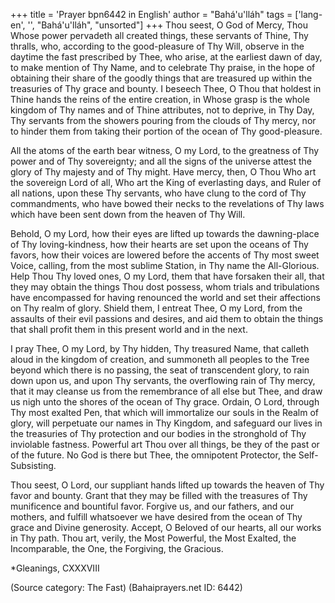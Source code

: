 +++
title = 'Prayer bpn6442 in English'
author = "Bahá'u'lláh"
tags = ['lang-en', '', "Bahá'u'lláh", "unsorted"]
+++
Thou seest, O God of Mercy, Thou Whose power pervadeth all created things, these servants of Thine, Thy thralls, who, according to the good-pleasure of Thy Will, observe in the daytime the fast prescribed by Thee, who arise, at the earliest dawn of day, to make mention of Thy Name, and to celebrate Thy praise, in the hope of obtaining their share of the goodly things that are treasured up within the treasuries of Thy grace and bounty. I beseech Thee, O Thou that holdest in Thine hands the reins of the entire creation, in Whose grasp is the whole kingdom of Thy names and of Thine attributes, not to deprive, in Thy Day, Thy servants from the showers pouring from the clouds of Thy mercy, nor to hinder them from taking their portion of the ocean of Thy good-pleasure.

All the atoms of the earth bear witness, O my Lord, to the greatness of Thy power and of Thy sovereignty; and all the signs of the universe attest the glory of Thy majesty and of Thy might. Have mercy, then, O Thou Who art the sovereign Lord of all, Who art the King of everlasting days, and Ruler of all nations, upon these Thy servants, who have clung to the cord of Thy commandments, who have bowed their necks to the revelations of Thy laws which have been sent down from the heaven of Thy Will.

Behold, O my Lord, how their eyes are lifted up towards the dawning-place of Thy loving-kindness, how their hearts are set upon the oceans of Thy favors, how their voices are lowered before the accents of Thy most sweet Voice, calling, from the most sublime Station, in Thy name the All-Glorious. Help Thou Thy loved ones, O my Lord, them that have forsaken their all, that they may obtain the things Thou dost possess, whom trials and tribulations have encompassed for having renounced the world and set their affections on Thy realm of glory. Shield them, I entreat Thee, O my Lord, from the assaults of their evil passions and desires, and aid them to obtain the things that shall profit them in this present world and in the next.

I pray Thee, O my Lord, by Thy hidden, Thy treasured Name, that calleth aloud in the kingdom of creation, and summoneth all peoples to the Tree beyond which there is no passing, the seat of transcendent glory, to rain down upon us, and upon Thy servants, the overflowing rain of Thy mercy, that it may cleanse us from the remembrance of all else but Thee, and draw us nigh unto the shores of the ocean of Thy grace. Ordain, O Lord, through Thy most exalted Pen, that which will immortalize our souls in the Realm of glory, will perpetuate our names in Thy Kingdom, and safeguard our lives in the treasuries of Thy protection and our bodies in the stronghold of Thy inviolable fastness. Powerful art Thou over all things, be they of the past or of the future. No God is there but Thee, the omnipotent Protector, the Self-Subsisting.

Thou seest, O Lord, our suppliant hands lifted up towards the heaven of Thy favor and bounty. Grant that they may be filled with the treasures of Thy munificence and bountiful favor. Forgive us, and our fathers, and our mothers, and fulfill whatsoever we have desired from the ocean of Thy grace and Divine generosity. Accept, O Beloved of our hearts, all our works in Thy path. Thou art, verily, the Most Powerful, the Most Exalted, the Incomparable, the One, the Forgiving, the Gracious.

*Gleanings, CXXXVIII

(Source category: The Fast)
(Bahaiprayers.net ID: 6442)
